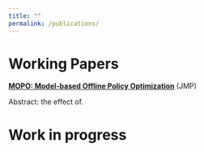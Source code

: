 ```yaml
---
title: ""
permalink: /publications/
---
```


# Working Papers

<b>[MOPO: Model-based Offline Policy Optimization](http://lichengzh.github.io/files/ov.pdf)</b> (JMP)<br> 

Abstract: the effect of. <br>

# Work in progress








